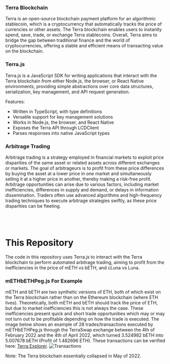 ### Terra Blockchain
Terra is an open-source blockchain payment platform for an algorithmic stablecoin, which is a cryptocurrency that automatically tracks the price of currencies or other assets. The Terra blockchain enables users to instantly spend, save, trade, or exchange Terra stablecoins. Overall, Terra aims to bridge the gap between traditional finance and the world of cryptocurrencies, offering a stable and efficient means of transacting value on the blockchain.

### Terra.js

Terra.js is a JavaScript SDK for writing applications that interact with the Terra blockchain from either Node.js, the browser, or React Native environments, providing simple abstractions over core data structures, serialization, key management, and API request generation.

Features:
- Written in TypeScript, with type definitions
- Versatile support for key management solutions
- Works in Node.js, the browser, and React Native
- Exposes the Terra API through LCDClient
- Parses responses into native JavaScript types

### Arbitrage Trading

Arbitrage trading is a strategy employed in financial markets to exploit price disparities of the same asset or related assets across different exchanges or markets. The goal of arbitrageurs is to profit from these price differences by buying the asset at a lower price in one market and simultaneously selling it at a higher price in another, thereby making a risk-free profit. Arbitrage opportunities can arise due to various factors, including market inefficiencies, differences in supply and demand, or delays in information dissemination. Traders often use advanced algorithms and high-frequency trading techniques to execute arbitrage strategies swiftly, as these price disparities can be fleeting.
<br/><br/>
<br/><br/>
# This Repository

The code in this repository uses Terra.js to interact with the Terra blockchain to perform automated arbitrage trading, aiming to profit from the inefficiencies in the price of mETH vs bETH, and cLuna vs Luna. 
### mETHbETHPeg.js For Example 
mETH and bETH are two synthetic versions of ETH, both of which exist on the Terra blockchain rather than on the Ethereum blockchain (where ETH lives). Theoretically, both mETH and bETH should track the price of ETH, but due to market inefficiencies this is not always the case. These inefficiencies present quick and short trade opportunities which may or may not turn out to be profitable depending on how the trade is executed. The image below shows an example of 28 trades/transactions executed by mETHbETHPeg.js through the TerraSwap exchange between the 4th of February 2022 and the 4th of April 2022, which turned 3.524982 bETH into 5.007678 bETH (Profit of 1.482696 ETH). These transactions can be verified here: [Terra Explorer](https://finder.terra.money/classic/address/terra17g83996ja3ckmrluzqxm675h4kmnukh0gxh00l).
![Transactions](https://github.com/cian-mccann/AutomatedTradingArbitrage/assets/2207018/bfe01ac5-2d30-473f-8c07-559ada72d459)

Note: The Terra blockchain essentially collapsed in May of 2022.

